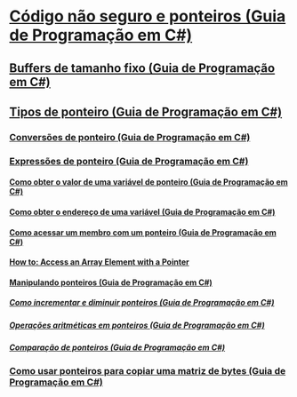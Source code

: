 # [Código não seguro e ponteiros (Guia de Programação em C#)](index.md)
## [Buffers de tamanho fixo (Guia de Programação em C#)](fixed-size-buffers.md)
## [Tipos de ponteiro (Guia de Programação em C#)](pointer-types.md)
### [Conversões de ponteiro (Guia de Programação em C#)](pointer-conversions.md)
### [Expressões de ponteiro (Guia de Programação em C#)](pointer-expressions.md)
#### [Como obter o valor de uma variável de ponteiro (Guia de Programação em C#)](how-to-obtain-the-value-of-a-pointer-variable.md)
#### [Como obter o endereço de uma variável (Guia de Programação em C#)](how-to-obtain-the-address-of-a-variable.md)
#### [Como acessar um membro com um ponteiro (Guia de Programação em C#)](how-to-access-a-member-with-a-pointer.md)
#### [How to: Access an Array Element with a Pointer](TocOutOfQuery)
#### [Manipulando ponteiros (Guia de Programação em C#)](manipulating-pointers.md)
##### [Como incrementar e diminuir ponteiros (Guia de Programação em C#)](how-to-increment-and-decrement-pointers.md)
##### [Operações aritméticas em ponteiros (Guia de Programação em C#)](arithmetic-operations-on-pointers.md)
##### [Comparação de ponteiros (Guia de Programação em C#)](pointer-comparison.md)
### [Como usar ponteiros para copiar uma matriz de bytes (Guia de Programação em C#)](how-to-use-pointers-to-copy-an-array-of-bytes.md)
